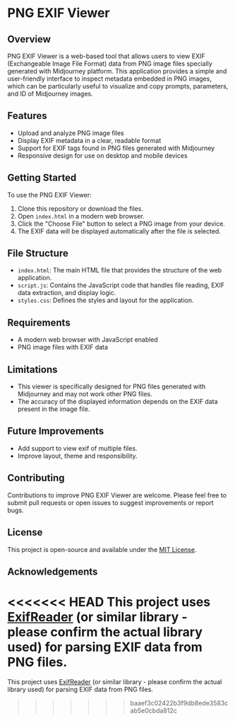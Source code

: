 # PNG EXIF Viewer

## Overview

PNG EXIF Viewer is a web-based tool that allows users to view EXIF (Exchangeable Image File Format) data from PNG image files specially generated with Midjourney platform. This application provides a simple and user-friendly interface to inspect metadata embedded in PNG images, which can be particularly useful to visualize and copy prompts, parameters, and ID of Midjourney images.

## Features

- Upload and analyze PNG image files
- Display EXIF metadata in a clear, readable format
- Support for EXIF tags found in PNG files generated with Midjourney
- Responsive design for use on desktop and mobile devices

## Getting Started

To use the PNG EXIF Viewer:

1. Clone this repository or download the files.
2. Open `index.html` in a modern web browser.
3. Click the "Choose File" button to select a PNG image from your device.
4. The EXIF data will be displayed automatically after the file is selected.

## File Structure

- `index.html`: The main HTML file that provides the structure of the web application.
- `script.js`: Contains the JavaScript code that handles file reading, EXIF data extraction, and display logic.
- `styles.css`: Defines the styles and layout for the application.

## Requirements

- A modern web browser with JavaScript enabled
- PNG image files with EXIF data

## Limitations

- This viewer is specifically designed for PNG files generated with Midjourney and may not work other PNG files.
- The accuracy of the displayed information depends on the EXIF data present in the image file.

## Future Improvements

- Add support to view exif of multiple files.
- Improve layout, theme and responsibility.

## Contributing

Contributions to improve PNG EXIF Viewer are welcome. Please feel free to submit pull requests or open issues to suggest improvements or report bugs.

## License

This project is open-source and available under the [MIT License](../LICENSE).

## Acknowledgements

<<<<<<< HEAD
This project uses [ExifReader](https://github.com/mattiasw/ExifReader) (or similar library - please confirm the actual library used) for parsing EXIF data from PNG files.
=======
This project uses [ExifReader](https://github.com/mattiasw/ExifReader) (or similar library - please confirm the actual library used) for parsing EXIF data from PNG files.
>>>>>>> baaef3c02422b3f9db8ede3583cab5e0cbda812c
